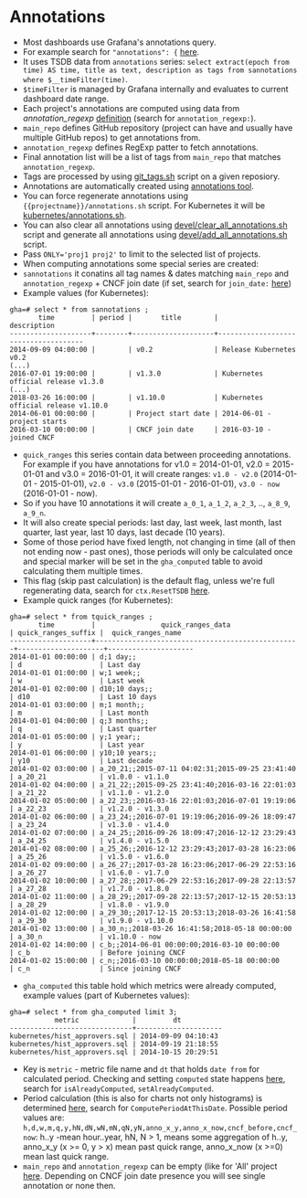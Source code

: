 # Annotations

- Most dashboards use Grafana's annotations query.
- For example search for `"annotations": {` [here](https://github.com/cncf/devstats/blob/master/grafana/dashboards/kubernetes/reviewers-repository-groups.json).
- It uses TSDB data from `annotations` series: `select extract(epoch from time) AS time, title as text, description as tags from sannotations where $__timeFilter(time)`.
- `$timeFilter` is managed by Grafana internally and evaluates to current dashboard date range.
- Each project's annotations are computed using data from *annotation_regexp* [definition](https://github.com/cncf/devstats/blob/master/projects.yaml) (search for `annotation_regexp:`).
- `main_repo` defines GitHub repository (project can have and usually have multiple GitHub repos) to get annotations from.
- `annotation_regexp` defines RegExp patter to fetch annotations.
- Final annotation list will be a list of tags from `main_repo` that matches `annotation_regexp`.
- Tags are processed by using [git_tags.sh](https://github.com/cncf/devstats/blob/master/git/git_tags.sh) script on a given reposiory.
- Annotations are automatically created using [annotations tool](https://github.com/cncf/devstats/blob/master/cmd/annotations/annotations.go).
- You can force regenerate annotations using `{{projectname}}/annotations.sh` script. For Kubernetes it will be [kubernetes/annotations.sh](https://github.com/cncf/devstats/blob/master/kubernetes/annotations.sh).
- You can also clear all annotations using [devel/clear_all_annotations.sh](https://github.com/cncf/devstats/blob/master/devel/clear_all_annotations.sh) script and generate all annotations using [devel/add_all_annotations.sh](https://github.com/cncf/devstats/blob/master/devel/add_all_annotations.sh) script.
- Pass `ONLY='proj1 proj2'` to limit to the selected list of projects.
- When computing annotations some special series are created:
- `sannotations` it conatins all tag names & dates matching `main_repo` and `annotation_regexp` + CNCF join date (if set, search for `join_date:` [here](https://github.com/cncf/devstats/blob/master/projects.yaml))
- Example values (for Kubernetes):
```
gha=# select * from sannotations ;
       time         | period |       title        |             description             
--------------------+--------+--------------------+-------------------------------------
2014-09-09 04:00:00 |        | v0.2               | Release Kubernetes v0.2
(...)
2016-07-01 19:00:00 |        | v1.3.0             | Kubernetes official release v1.3.0
(...)
2018-03-26 16:00:00 |        | v1.10.0            | Kubernetes official release v1.10.0
2014-06-01 00:00:00 |        | Project start date | 2014-06-01 - project starts
2016-03-10 00:00:00 |        | CNCF join date     | 2016-03-10 - joined CNCF
```
- `quick_ranges` this series contain data between proceeding annotations. For example if you have annotations for v1.0 = 2014-01-01, v2.0 = 2015-01-01 and v3.0 = 2016-01-01, it will create ranges: `v1.0 - v2.0` (2014-01-01 - 2015-01-01), `v2.0 - v3.0` (2015-01-01 - 2016-01-01), `v3.0 - now` (2016-01-01 - now).
- So if you have 10 annotations it will create `a_0_1`, `a_1_2`, `a_2_3`, .., `a_8_9`, `a_9_n`.
- It will also create special periods: last day, last week, last month, last quarter, last year, last 10 days, last decade (10 years).
- Some of those period have fixed length, not changing in time (all of then not ending now - past ones), those periods will only be calculated once and special marker will be set in the `gha_computed` table to avoid calculating them multiple times.
- This flag (skip past calculation) is the default flag, unless we're full regenerating data, search for `ctx.ResetTSDB` [here](https://github.com/cncf/devstats/blob/master/cmd/gha2db_sync/gha2db_sync.go).
- Example quick ranges (for Kubernetes):
```
gha=# select * from tquick_ranges ;
       time         |                quick_ranges_data                 | quick_ranges_suffix |  quick_ranges_name  
--------------------+--------------------------------------------------+---------------------+---------------------
2014-01-01 00:00:00 | d;1 day;;                                        | d                   | Last day
2014-01-01 01:00:00 | w;1 week;;                                       | w                   | Last week
2014-01-01 02:00:00 | d10;10 days;;                                    | d10                 | Last 10 days
2014-01-01 03:00:00 | m;1 month;;                                      | m                   | Last month
2014-01-01 04:00:00 | q;3 months;;                                     | q                   | Last quarter
2014-01-01 05:00:00 | y;1 year;;                                       | y                   | Last year
2014-01-01 06:00:00 | y10;10 years;;                                   | y10                 | Last decade
2014-01-02 03:00:00 | a_20_21;;2015-07-11 04:02:31;2015-09-25 23:41:40 | a_20_21             | v1.0.0 - v1.1.0
2014-01-02 04:00:00 | a_21_22;;2015-09-25 23:41:40;2016-03-16 22:01:03 | a_21_22             | v1.1.0 - v1.2.0
2014-01-02 05:00:00 | a_22_23;;2016-03-16 22:01:03;2016-07-01 19:19:06 | a_22_23             | v1.2.0 - v1.3.0
2014-01-02 06:00:00 | a_23_24;;2016-07-01 19:19:06;2016-09-26 18:09:47 | a_23_24             | v1.3.0 - v1.4.0
2014-01-02 07:00:00 | a_24_25;;2016-09-26 18:09:47;2016-12-12 23:29:43 | a_24_25             | v1.4.0 - v1.5.0
2014-01-02 08:00:00 | a_25_26;;2016-12-12 23:29:43;2017-03-28 16:23:06 | a_25_26             | v1.5.0 - v1.6.0
2014-01-02 09:00:00 | a_26_27;;2017-03-28 16:23:06;2017-06-29 22:53:16 | a_26_27             | v1.6.0 - v1.7.0
2014-01-02 10:00:00 | a_27_28;;2017-06-29 22:53:16;2017-09-28 22:13:57 | a_27_28             | v1.7.0 - v1.8.0
2014-01-02 11:00:00 | a_28_29;;2017-09-28 22:13:57;2017-12-15 20:53:13 | a_28_29             | v1.8.0 - v1.9.0
2014-01-02 12:00:00 | a_29_30;;2017-12-15 20:53:13;2018-03-26 16:41:58 | a_29_30             | v1.9.0 - v1.10.0
2014-01-02 13:00:00 | a_30_n;;2018-03-26 16:41:58;2018-05-18 00:00:00  | a_30_n              | v1.10.0 - now
2014-01-02 14:00:00 | c_b;;2014-06-01 00:00:00;2016-03-10 00:00:00     | c_b                 | Before joining CNCF
2014-01-02 15:00:00 | c_n;;2016-03-10 00:00:00;2018-05-18 00:00:00     | c_n                 | Since joining CNCF
```
- `gha_computed` this table hold which metrics were already computed, example values (part of Kubernetes values):
```
gha=# select * from gha_computed limit 3;
           metric             |         dt          
------------------------------+---------------------
kubernetes/hist_approvers.sql | 2014-09-09 04:10:43
kubernetes/hist_approvers.sql | 2014-09-19 21:18:55
kubernetes/hist_approvers.sql | 2014-10-15 20:29:51
```
- Key is `metric` - metric file name and `dt` that holds `date from` for calculated period. Checking and setting `computed` state happens [here](https://github.com/cncf/devstats/blob/master/cmd/calc_metric/calc_metric.go), search for `isAlreadyComputed`, `setAlreadyComputed`.
- Period calculation (this is also for charts not only histograms) is determined [here](https://github.com/cncf/devstats/blob/master/time.go), search for `ComputePeriodAtThisDate`. Possible period values are: `h,d,w,m,q,y,hN,dN,wN,mN,qN,yN,anno_x_y,anno_x_now,cncf_before,cncf_now`: h..y -mean hour..year, hN, N > 1, means some aggregation of h..y, anno_x_y (x >= 0, y > x) mean past quick range, anno_x_now (x >=0) mean last quick range.
- `main_repo` and `annotation_regexp` can be empty (like for 'All' project [here](https://github.com/cncf/devstats/blob/master/projects.yaml). Depending on CNCF join date presence you will see single annotation or none then.
